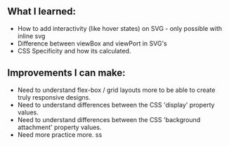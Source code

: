 ## What I learned:

- How to add interactivity (like hover states) on SVG - only possible with inline svg
- Difference between viewBox and viewPort in SVG's
- CSS Specificity and how its calculated.

## Improvements I can make:

- Need to understand flex-box / grid layouts more to be able to create truly responsive designs.
- Need to understand differences between the CSS 'display' property values.
- Need to understand differences between the CSS 'background attachment' property values.
- Need more practice more.
  ss
